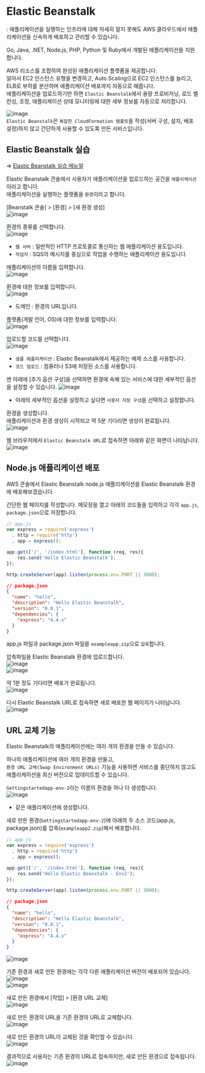 # Elastic Beanstalk

: 애플리케이션을 실행하는 인프라에 대해 자세히 알지 못해도 AWS 클라우드에서 애플리케이션을 신속하게 배포하고 관리할 수 있습니다.

Go, Java, .NET, Node.js, PHP, Python 및 Ruby에서 개발된 애플리케이션을 지원합니다.

AWS 리소스를 조합하여 완성된 애플리케이션 플랫폼을 제공합니다.   
알아서 EC2 인스턴스 유형을 변경하고, Auto Scaling으로 EC2 인스턴스를 늘리고, ELB로 부하를 분산하며 애플리케이션 배포까지 자동으로 해줍니다.   
애플리케이션을 업로드하기만 하면 `Elastic Beanstalk`에서 용량 프로비저닝, 로드 밸런싱, 조정, 애플리케이션 상태 모니터링에 대한 세부 정보를 자동으로 처리합니다.

![image](https://user-images.githubusercontent.com/43658658/147871125-fdd62cf7-faca-44a9-94f5-3ccc6ced1ef9.png)   
`Elastic Beanstalk`은 `복잡한 CloudFormation 템플릿`을 작성(서버 구성, 설치, 배포 설정)하지 않고 간단하게 사용할 수 있도록 만든 서비스입니다.

## Elastic Beanstalk 실습

=> [Elastic Beanstalk 실습 메뉴얼](https://docs.aws.amazon.com/ko_kr/elasticbeanstalk/latest/dg/GettingStarted.html)

Elastic Beanstalk 콘솔에서 사용자가 애플리케이션을 업로드하는 공간을 `애플리케이션`이라고 합니다.   
애플리케이션을 실행하는 플랫폼을 `환경`이라고 합니다.

[Beanstalk 콘솔] > [환경] > [새 환경 생성]   
![image](https://user-images.githubusercontent.com/43658658/147894057-54574d02-2f5c-4384-847a-4e66f8729fef.png)

환경의 종류를 선택합니다.   
![image](https://user-images.githubusercontent.com/43658658/147894167-a10d07a7-12d8-4fbb-856a-b3f9d9c80609.png)   
* `웹 서버` : 일반적인 HTTP 프로토콜로 통신하는 웹 애플리케이션 용도입니다.
* `작업자` : SQS의 메시지를 중심으로 작업을 수행하는 애플리케이션 용도입니다.

애플리케이션의 이름을 입력합니다.   
![image](https://user-images.githubusercontent.com/43658658/147894114-dc5f7f90-678d-41a7-a6ec-9bd3d2ff135e.png)

환경에 대한 정보를 입력합니다.   
![image](https://user-images.githubusercontent.com/43658658/147894191-8a30e87c-f0d4-4f1c-995a-aa7eff3808e1.png)   
* 도메인 : 환경의 URL입니다.

플랫폼(개발 언어, OS)에 대한 정보를 입력합니다.   
![image](https://user-images.githubusercontent.com/43658658/147894289-b8eb4178-0e29-4f06-88d0-20ca178b927b.png)   

업로드할 코드를 선택합니다.   
![image](https://user-images.githubusercontent.com/43658658/147894326-99fbf7c3-c970-4762-9fb7-8b365659d401.png)   
* `샘플 애플리케이션` : Elastic Beanstalk에서 제공하는 예제 소스를 사용합니다.
* `코드 업로드` : 컴퓨터나 S3에 저장된 소스를 사용합니다.

맨 아래에 [추가 옵션 구성]을 선택하면 환경에 속해 있는 서비스에 대한 세부적인 옵션을 설정할 수 있습니다.
![image](https://user-images.githubusercontent.com/43658658/147894492-6ee58ea2-859b-4b03-8e07-778985c36dc0.png)   
* 아래의 세부적인 옵션을 설정하고 싶다면 `사용자 지정 구성`을 선택하고 설정합니다.

환경을 생성합니다.   
애플리케이션과 환경 생성이 시작되고 약 5분 기다리면 생성이 완료됩니다.   
![image](https://user-images.githubusercontent.com/43658658/147894664-20e6ebc7-b230-4dee-9741-a7e7d43e8fa5.png)

웹 브라우저에서 `Elastic Beanstalk URL`로 접속하면 아래와 같은 화면이 나타납니다.   
![image](https://user-images.githubusercontent.com/43658658/147894668-815462d7-5a9f-4d74-89bf-16461ad66dc5.png)

## Node.js 애플리케이션 배포

AWS 콘솔에서 Elastic Beanstalk node.js 애플리케이션을 Elastic Beanstalk 환경에 배포해보겠습니다.

간단한 웹 페이지를 작성합니다. 메모장을 열고 아래의 코드들을 입력하고 각각 `app.js`, `package.json`으로 저장합니다.

``` javascript
// app.js
var express = require('express')
  , http = require('http')
  , app = express();

app.get(['/', '/index.html'], function (req, res){
    res.send('Hello Elastic Beanstalk');
});

http.createServer(app).listen(process.env.PORT || 3000);
```

``` json
// package.json
{
  "name": "hello",
  "description": "Hello Elastic Beanstalk",
  "version": "0.0.1",
  "dependencies": {
    "express": "4.4.x"
  }
}
```

app.js 파일과 package.json 파일을 `exampleapp.zip`으로 `압축`합니다.

압축파일을 Elastic Beanstalk 환경에 업로드합니다.   
![image](https://user-images.githubusercontent.com/43658658/147894872-0fab07f1-ba57-4ab5-8a0d-ae1799a54c9e.png)   
![image](https://user-images.githubusercontent.com/43658658/147894883-19f53037-3fde-4b9f-bd82-1745b3903945.png)

약 1분 정도 기다리면 배포가 완료됩니다.   
![image](https://user-images.githubusercontent.com/43658658/147894954-9ec0c041-6e94-42b7-ab32-5bc901a44908.png)

다시 Elastic Beanstalk URL로 접속하면 새로 배포한 웹 페이지가 나타납니다.   
![image](https://user-images.githubusercontent.com/43658658/147894959-d4a89177-3338-4f3a-b2ba-f6ac502e052c.png)

## URL 교체 기능

Elastic Beanstalk의 애플리케이션에는 여러 개의 환경을 만들 수 있습니다.   

하나의 애플리케이션에 여러 개의 환경을 만들고,   
`환경 URL 교체(Swap Environment URLs)` 기능을 사용하면 서비스를 중단하지 않고도 애플리케이션을 최신 버전으로 업데이트할 수 있습니다.

`Gettingstartedapp-env-2`라는 이름의 환경을 하나 더 생성합니다.   
![image](https://user-images.githubusercontent.com/43658658/147896505-17d022e5-6f74-46f4-97cb-a5ac5875924b.png)   
* 같은 애플리케이션에 생성합니다.

새로 만든 환경(`Gettingstartedapp-env-2`)에 아래의 두 소스 코드(app.js, package.json)를 압축(`exampleapp2.zip`)해서 배포합니다.   
``` javascript
// app.js
var express = require('express')
  , http = require('http')
  , app = express();

app.get(['/', '/index.html'], function (req, res){
    res.send('Hello Elastic Beanstalk - Env2');
});

http.createServer(app).listen(process.env.PORT || 3000);
```

``` json
// package.json
{
  "name": "hello",
  "description": "Hello Elastic Beanstalk",
  "version": "0.0.1",
  "dependencies": {
    "express": "4.4.x"
  }
}
```

![image](https://user-images.githubusercontent.com/43658658/147896526-fae0d7e3-a3b3-4e07-a5bf-c60f304908b5.png)

기존 환경과 새로 만든 환경에는 각각 다른 애플리케이션 버전이 배포되어 있습니다.   
![image](https://user-images.githubusercontent.com/43658658/147894959-d4a89177-3338-4f3a-b2ba-f6ac502e052c.png)   
![image](https://user-images.githubusercontent.com/43658658/147896662-700e55aa-1766-418b-9c6a-39e0a084ca2e.png)

새로 만든 환경에서 [작업] > [환경 URL 교체]   
![image](https://user-images.githubusercontent.com/43658658/147896652-07cb145f-2784-4172-8956-716c2ac2bac2.png)

새로 만든 환경의 URL을 기존 환경의 URL로 교체합니다.   
![image](https://user-images.githubusercontent.com/43658658/147896834-0eb06deb-ad83-44ca-9a7e-ae7204841f79.png)

새로 만든 환경의 URL이 교체된 것을 확인할 수 있습니다.   
![image](https://user-images.githubusercontent.com/43658658/147896717-fc75cf85-7deb-4873-bc14-f343db0c4e7a.png)

결과적으로 사용자는 기존 환경의 URL로 접속하지만, 새로 만든 환경으로 접속됩니다.
![image](https://user-images.githubusercontent.com/43658658/147896762-f2bf641a-df96-4ed3-8c73-d251788fa356.png)





